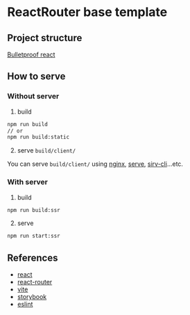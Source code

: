 # ReactRouter base template

## Project structure

[Bulletproof react](https://github.com/alan2207/bulletproof-react/blob/master/docs/project-structure.md)

## How to serve

### Without server

1. build

```sh
npm run build
// or
npm run build:static
```

2. serve `build/client/`

You can serve `build/client/` using [nginx](https://docs.nginx.com/nginx/admin-guide/web-server/serving-static-content/), [serve](https://www.npmjs.com/package/serve), [sirv-cli](https://www.npmjs.com/package/sirv-cli)...etc.

### With server

1. build

```sh
npm run build:ssr
```

2. serve

```sh
npm run start:ssr
```

## References

- [react](https://react.dev/)
- [react-router](https://reactrouter.com/dev)
- [vite](https://vite.dev/guide/)
- [storybook](https://storybook.js.org/docs)
- [eslint](https://eslint.org/docs/latest/)
